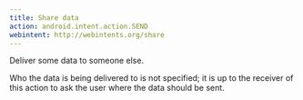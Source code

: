 ```yaml
---
title: Share data
action: android.intent.action.SEND
webintent: http://webintents.org/share
---
```

Deliver some data to someone else.

Who the data is being delivered to is not specified; it is up to the receiver of this action to ask the user where the data should be sent.



